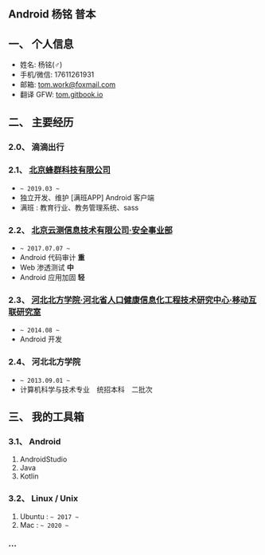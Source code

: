 ## Android 杨铭 普本

## 一、 个人信息

- 姓名: 杨铭(♂)	
- 手机/微信: 17611261931	
- 邮箱: [tom.work@foxmail.com](mailto:tom.work@foxmail.com)
- 翻译 GFW: [tom.gitbook.io](https://tom.gitbook.io)


## 二、 主要经历

### 2.0、 滴滴出行

### 2.1、 [北京蜂群科技有限公司](https://manbanapp.com/)
- `~ 2019.03 ~ `
- 独立开发、维护 [满班APP] Android 客户端
- 满班 : 教育行业、教务管理系统、sass 

### 2.2、 [北京云测信息技术有限公司·安全事业部](https://sec-console.testin.cn/scan/list.htm)
- `~ 2017.07.07 ~ ` 
- Android 代码审计 **重**
- Web 渗透测试 **中**
- Android 应用加固 **轻**

### 2.3、 [河北北方学院·河北省人口健康信息化工程技术研究中心·移动互联研究室](http://kyc.hebeinu.edu.cn/webPage/showarticle1024.html)
- `~ 2014.08 ~ `
- Android 开发

### 2.4、 河北北方学院
- `~ 2013.09.01 ~ `
- 计算机科学与技术专业　统招本科　二批次 

## 三、 我的工具箱

### 3.1、 Android

1. AndroidStudio
2. Java
3. Kotlin

### 3.2、 Linux / Unix

1. Ubuntu : `~ 2017 ~`
3. Mac : `~ 2020 ~ `

### ···


